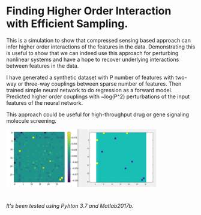 # Finding Higher Order Interaction with Efficient Sampling.

This is a simulation to show that compressed sensing based approach can infer higher order interactions of the features in the data. Demonstrating this is useful to show that we can indeed use this approach for perturbing nonlinear systems and have a hope to recover underlying interactions between features in the data.

I have generated a synthetic dataset with P number of features with two-way or three-way couplings between sparse number of features. Then trained simple neural network to do regression as a forward model. Predicted higher order couplings with ~log(P^2) perturbations of the input features of the neural network.

This approach could be useful for high-throughput drug or gene signaling molecule screening.

<img src="./figures/V3_0_01_Jij_ARDregression_300measurement_with_3featuresPerturbed.PNG" width=400>


#
*It's been tested using Pyhton 3.7 and Matlab2017b.*